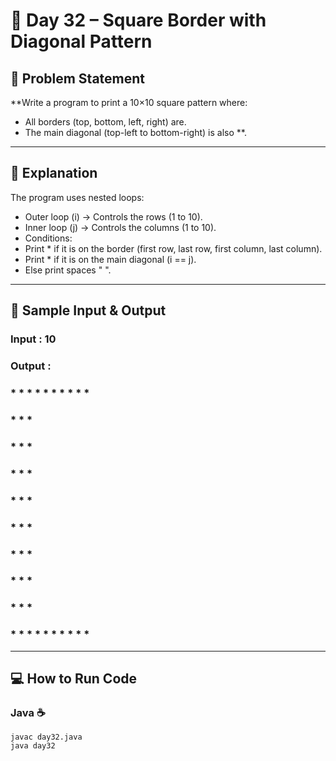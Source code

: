 # 🌟 Day 32 – Square Border with Diagonal Pattern


## 🎯 Problem Statement  

**Write a program to print a 10×10 square pattern where:
- All borders (top, bottom, left, right) are.
- The main diagonal (top-left to bottom-right) is also **.

  
---

## 📖 Explanation  
The program uses nested loops:
- Outer loop (i) → Controls the rows (1 to 10).
- Inner loop (j) → Controls the columns (1 to 10).
- Conditions:
- Print * if it is on the border (first row, last row, first column, last column).
- Print * if it is on the main diagonal (i == j).
- Else print spaces " ".

---

## 📝 Sample Input & Output  

### Input :  10

### Output :  

### * * * * * * * * * * 
### * *               *
### *   *             *
### *     *           *
### *       *         * 
### *         *       * 
### *           *     * 
### *             *   * 
### *               * * 
### * * * * * * * * * * 


--- 

## 💻 How to Run Code
### Java ☕
```
javac day32.java
java day32

